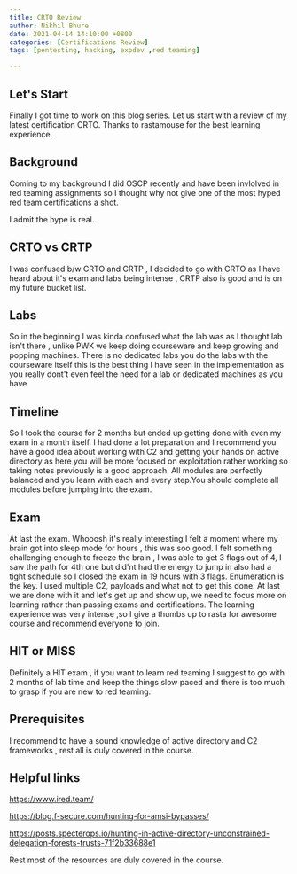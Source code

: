 ```yaml
---
title: CRTO Review
author: Nikhil Bhure
date: 2021-04-14 14:10:00 +0800
categories: [Certifications Review]
tags: [pentesting, hacking, expdev ,red teaming]

---
```

## Let's Start

Finally I got time to work on this blog series.
Let us start with a review of my latest certification CRTO.
Thanks to rastamouse for the best learning experience.


## Background
Coming to my background I did OSCP recently and have been invlolved in red teaming assignments so I thought why not give one of the most hyped red team certifications a shot.

I admit the hype is real.

## CRTO vs CRTP
I was confused b/w  CRTO and CRTP , I decided to go with CRTO as I have heard about it's exam and labs being intense , CRTP also is good and is on my future bucket list.

## Labs
So in the beginning I was kinda confused what the lab was as I thought lab isn't there , unlike PWK we keep doing courseware and keep growing and popping machines.
There is no dedicated labs you do the labs with the courseware itself this is the best thing I have seen in the implementation as you really dont't even feel the need for a lab or dedicated machines as you have 

## Timeline
So I took the course for 2 months but ended up getting done with even my exam in a month itself.
I had done a lot preparation and I recommend you have a good idea about working with C2 and getting your hands on active directory as here you will be more focused on exploitation rather working so taking notes previously is a good approach.
All modules are perfectly balanced and you learn with each and every step.You should complete all modules before jumping into the exam.

## Exam
At last the exam.
Whooosh it's really interesting 
I felt a moment where my brain got into sleep mode for hours , this was soo good.
I felt something challenging enough to freeze the brain , I was able to get 3 flags out of 4, I saw the path for 4th one but did'nt had the energy to jump in also had a tight schedule so I closed the exam in 19 hours with 3 flags.
Enumeration is the key.
I used multiple C2, payloads and what not to get this done.
At last we are done with it and let's get up and show up, we need to focus more on learning rather than passing exams and certifications.
The learning experience was very intense ,so I give a thumbs up to rasta for awesome course and recommend everyone to join.

## HIT or MISS

Definitely a HIT exam , if you want to learn red teaming I suggest to go with 2 months of lab time and keep  the things slow paced and there is too much to grasp if you are new to red teaming.

## Prerequisites

I recommend to have a sound knowledge of active directory and C2 frameworks , rest all is duly covered in the course.

## Helpful links
<https://www.ired.team/>

<https://blog.f-secure.com/hunting-for-amsi-bypasses/>

<https://posts.specterops.io/hunting-in-active-directory-unconstrained-delegation-forests-trusts-71f2b33688e1>

Rest most of the resources are duly covered in the course.


